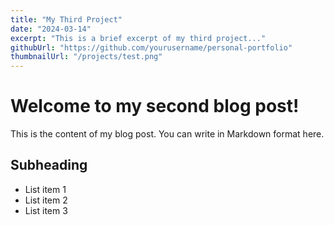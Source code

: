 ```yaml
---
title: "My Third Project"
date: "2024-03-14"
excerpt: "This is a brief excerpt of my third project..."
githubUrl: "https://github.com/yourusername/personal-portfolio"
thumbnailUrl: "/projects/test.png"
---
```


# Welcome to my second blog post!

This is the content of my blog post. You can write in Markdown format here.

## Subheading

- List item 1
- List item 2
- List item 3 